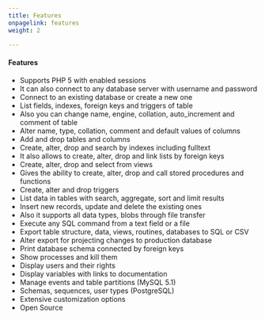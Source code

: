 ```yaml
---
title: Features
onpagelink: features
weight: 2

---
```


#### **Features**

- Supports PHP 5 with enabled sessions
- It can also connect to any database server with username and password
- Connect to an existing database or create a new one
- List fields, indexes, foreign keys and triggers of table
- Also you can change name, engine, collation, auto\_increment and comment of table
- Alter name, type, collation, comment and default values of columns
- Add and drop tables and columns
- Create, alter, drop and search by indexes including fulltext
- It also allows to create, alter, drop and link lists by foreign keys
- Create, alter, drop and select from views
- Gives the ability to create, alter, drop and call stored procedures and functions
- Create, alter and drop triggers
- List data in tables with search, aggregate, sort and limit results
- Insert new records, update and delete the existing ones
- Also it supports all data types, blobs through file transfer
- Execute any SQL command from a text field or a file
- Export table structure, data, views, routines, databases to SQL or CSV
- Alter export for projecting changes to production database
- Print database schema connected by foreign keys
- Show processes and kill them
- Display users and their rights
- Display variables with links to documentation
- Manage events and table partitions (MySQL 5.1)
- Schemas, sequences, user types (PostgreSQL)
- Extensive customization options
- Open Source
 
